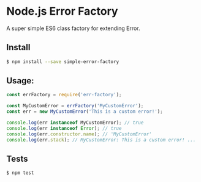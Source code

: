 # Node.js Error Factory
A super simple ES6 class factory for extending Error.

## Install

```bash
$ npm install --save simple-error-factory
```

## Usage:

```js
const errFactory = require('err-factory');

const MyCustomError = errFactory('MyCustomError');
const err = new MyCustomError('This is a custom error!');

console.log(err instanceof MyCustomError); // true
console.log(err instanceof Error); // true
console.log(err.constructor.name); // 'MyCustomError'
console.log(err.stack); // MyCustomError: This is a custom error! ...
```

## Tests

```bash
$ npm test
```
